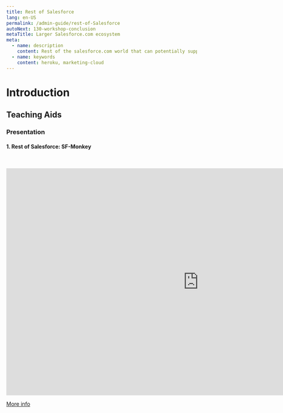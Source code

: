 ```yaml
---
title: Rest of Salesforce
lang: en-US
permalink: /admin-guide/rest-of-Salesforce
autoNext: 130-workshop-conclusion
metaTitle: Larger Salesforce.com ecosystem
meta:
  - name: description
    content: Rest of the salesforce.com world that can potentially support your core Salesforce.com application.
  - name: keywords
    content: heroku, marketing-cloud
---
```


# Introduction

## Teaching Aids

### Presentation

#### 1. Rest of Salesforce: SF-Monkey

&nbsp;

 <iframe src="https://docs.google.com/presentation/d/e/2PACX-1vQuRsUgn3T8zv2f1hOE0L_ztioNOam1Xjkt4foZ_sxbQVRniP3-5DiS-LOBOUNx4Q/embed?start=true&loop=false&delayms=60000" frameborder="0" width="1015" height="600" allowfullscreen="true" mozallowfullscreen="true" webkitallowfullscreen="true"></iframe>

[More info](/misc/pricing#sf-monkey)

